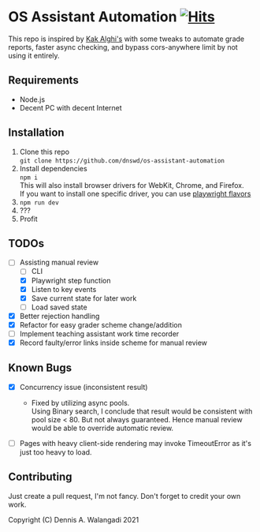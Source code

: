# OS Assistant Automation [![Hits](https://hits.seeyoufarm.com/api/count/incr/badge.svg?url=https%3A%2F%2Fgithub.com%2Fdnswd%2Fos-assistant-automation&count_bg=%2379C83D&title_bg=%23555555&icon=&icon_color=%23E7E7E7&title=%F0%9F%91%80&edge_flat=false)](https://hits.seeyoufarm.com)

This repo is inspired by [Kak Alghi's](https://github.com/darklordace/os-assistant-automation)
with some tweaks to automate grade reports, faster async checking, and bypass cors-anywhere limit by 
not using it entirely.

## Requirements
- Node.js
- Decent PC with decent Internet

## Installation
1. Clone this repo  
   `git clone https://github.com/dnswd/os-assistant-automation`
2. Install dependencies  
   `npm i`  
    This will also install browser drivers for WebKit, Chrome, and Firefox.  
    If you want to install one specific driver, you can use [playwright flavors](https://github.com/microsoft/playwright/issues/812#issuecomment-581501050)
3. `npm run dev`
4. ???
5. Profit

## TODOs
- [ ] Assisting manual review
  - [ ] CLI
  - [X] Playwright step function
  - [X] Listen to key events
  - [X] Save current state for later work
  - [ ] Load saved state
- [X] Better rejection handling
- [X] Refactor for easy grader scheme change/addition
- [ ] Implement teaching assistant work time recorder
- [X] Record faulty/error links inside scheme for manual review

## Known Bugs
- [X] Concurrency issue (inconsistent result)
  - Fixed by utilizing async pools.  
    Using Binary search, I conclude that result would be consistent with pool size < 80.
    But not always guaranteed. Hence manual review would be able to override automatic review.

- [ ] Pages with heavy client-side rendering may invoke TimeoutError as it's just too heavy to load.

## Contributing
Just create a pull request, I'm not fancy. Don't forget to credit your own work.

Copyright (C) Dennis A. Walangadi 2021
